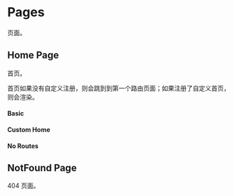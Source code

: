 # Pages

页面。

## Home Page

首页。

首页如果没有自定义注册，则会跳到到第一个路由页面；如果注册了自定义首页，则会渲染。

#### Basic

<code src="../demos/pages-home-basic.tsx"></code>

#### Custom Home

<code src="../demos/pages-home-custom.tsx"></code>

#### No Routes

<code src="../demos/pages-home-null.tsx"></code>

## NotFound Page

404 页面。

<code src="../demos/pages-not-found.tsx"></code>
